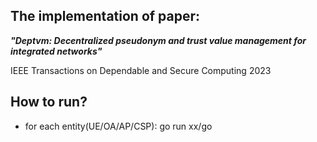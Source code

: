 ## The implementation of paper: 

***"Deptvm: Decentralized pseudonym and trust value management for integrated networks"***

IEEE Transactions on Dependable and Secure Computing 2023

## How to run?
- for each entity(UE/OA/AP/CSP):
  go run xx/go

   



